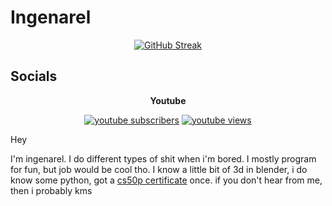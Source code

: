 # Ingenarel

<p align="center">
  <a href="https://git.io/streak-stats"><img src="https://streak-stats.demolab.com?user=ingenarel&theme=youtube-dark&border_radius=30&card_width=500&background=000000&stroke=FF0000&border=FF0000&ring=EB0000&fire=EB0000&currStreakNum=EBEBEB&sideNums=EBEBEB&currStreakLabel=EBEBEB&sideLabels=EBEBEB&dates=EBEBEB&excludeDaysLabel=EBEBEB" alt="GitHub Streak" /></a>
</p>

## Socials

<p align="center"><b>Youtube</font></b></p>

<p align="center">
  <a href="https://www.youtube.com/channel/UC90Tar8Bpx3Q8UqpM8qxWZw?sub_confirmation=1">
      <img alt="youtube subscribers" title="Subscribe to my YouTube channel" src="https://img.shields.io/youtube/channel/subscribers/UC90Tar8Bpx3Q8UqpM8qxWZw?style=for-the-badge&logo=youtube&logoColor=%23FF0000&labelColor=%23000000&color=%23FF0000"/></a>
  <a href="https://www.youtube.com/channel/UC90Tar8Bpx3Q8UqpM8qxWZw?sub_confirmation=1">
      <img alt="youtube views" title="YouTube views" src="https://img.shields.io/youtube/channel/views/UC90Tar8Bpx3Q8UqpM8qxWZw?style=for-the-badge&logo=data%3Aimage%2Fpng%3Bbase64%2CiVBORw0KGgoAAAANSUhEUgAAADIAAAAyCAYAAAAeP4ixAAAACXBIWXMAAAsTAAALEwEAmpwYAAADMUlEQVR4nO2Yy29MURjAh7QZRSkq4lXPGpH4BzyDCIk24lVqw8rCI01sbLAsSik7SwkWQuJNEC0qgnomIiHqEQtUi6mkQ%2BlPvuSbuBlz7j0zva1ZnF9yk%2Bb0fK97vu98351IxOFwOBwOh8OR8wCDgHJgF3AGeA60AAl9WnTttO4pAwojuQBQCKwHrgGdZI7IXAXW%2FZeggHHAfuCbx6lfwF2gGqgApgPFQFSf4bpWoSdyT2WSiK5aoKQ3AhBnDgI%2FPA40AZvF6Sz1bQEeePQlgAPZ6LM1ukrzPMltqYkQ9c8Crnv0fwE2AH3CTKPLHgN3gAUWciuBm8B3fW4Ayy3kFmqKJrkkPnQ3iNVAXBW2axr0BUqBFT5ydT4FXhtw6qVqo0pfAOpDRTYB5GkxJ7kCjAf6A%2Fu0Rsp9TiKIZQbZNap7r9qaoLea0KW282yDGAI0qPBvYLvkKTADeOFxJu3toukURINBdopnj9iaqaezU31B66goKIhRwFMV%2BAws0vWqNH2iwKBDUjCIuEF2QMo%2BsblV%2F7cYaNX1J8BIv6J%2BrRtfAZOBfsARgzODeyCQIsP%2BY5pqcmLNutb8zyUg0QEvdcNDYISuSdMyMdXgjNxOQdQbZKf5yDwCxqhf8jfq89%2BT0aaW3Cw1UpJSD%2BlIe4vIFWsRyFKfYvdDTmEiMBR4rGtNXgW39O3LSDEJeEMwR9M5o%2Fpk1DBR4yN33MLueyCmU8F98T2dIrnD32JH3G%2BMkCtWUsjTEOtNJ6H7xTGb%2BhLeycmYFEU9KWZLXSQkgEMZ2pbuHzUpGwY0ZqDsJzAvhCDmZ%2FgZ0Ci%2BBiktAE5loFQGyVg3gohpz7LlpLQFW%2BXSTWt0LLCh1WaQNAyIbZY2uoA94ls2b6vM002DkBHihMxkFnpHA4dTPqz8kBNbknEAKUbHAhewJ6Gj90ZgjqaOPHOBTfpJIHtsOS%2BNsFtBpAS0FvhE7%2FERqAwtgJRgBgLbgK89GEA7sDtwwg0poGL9AeFDiAGIruoe%2B1YPCChfvhSBi0BHFs53aP3JfJYfyQV05Jfi3gGcA57p1dqpjbNN187qntnGzuxwOBwOh8PhiOQSfwBK1TD9WNfWAQAAAABJRU5ErkJggg%3D%3D&labelColor=%23000000&color=%23FF0000"/></a> 

<p align="center">

</p>

Hey

I'm ingenarel.
I do different types of shit when i'm bored.
I mostly program for fun, but job would be cool tho.
I know a little bit of 3d in blender, i do know some python, got a [cs50p certificate](https://certificates.cs50.io/5875a998-6e4a-41ab-9c22-99564040c7e6.pdf?size=letter) once.
if you don't hear from me, then i probably kms
